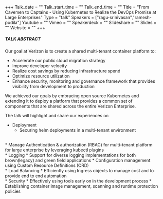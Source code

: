 +++
Talk_date = ""
Talk_start_time = ""
Talk_end_time = ""
Title = "From Cavemen to Captains - Using Kubernetes to Realize the DevOps Promise at Large Enterprises"
Type = "talk"
Speakers = ["ragu-srinivasan","ramesh-podila"]
Youtube = ""
Vimeo = ""
Speakerdeck = ""
Slideshare = ""
Slides = ""
Website = ""
+++

##### TALK ABSTRACT

Our goal at Verizon is to create a shared multi-tenant container platform to:

* Accelerate our public cloud migration strategy
* Improve developer velocity
* Realize cost savings by reducing infrastructure spend
* Optimize resource utilization
* Enhance security, monitoring and governance framework that provides visibility from development to production

We achieved our goals by embracing open source Kubernetes and extending it to deploy a platform that provides a common set of components that are shared across the entire Verizon Enterprise.

The talk will highlight and share our experiences on

* Deployment
  * Securing helm deployments in a multi-tenant environment
<br>  
* Manage Authentication & authorization (RBAC) for multi-tenant platform for large enterprise by leveraging kubectl plugins
<br>  
* Logging
  * Support for diverse logging implementations for both brown(legacy) and green field applications
  * Configuration management using Custom Resource Definitions (CRD)
<br>  
* Load Balancing
  * Efficiently using Ingress objects to manage cost and to provide end to end automation
<br>  
* Security
  * Effectively using tools early on in the development process
  * Establishing container image management, scanning and runtime protection policies